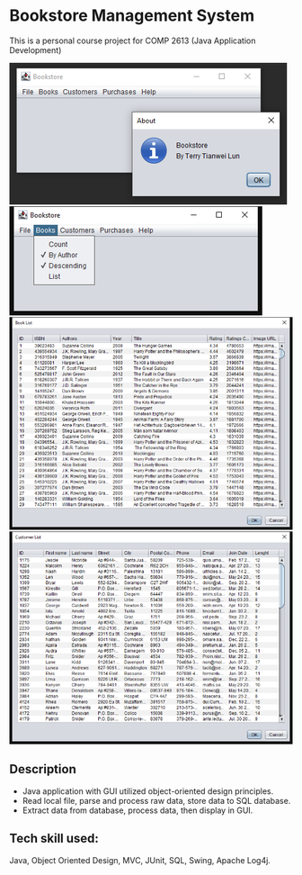 # Bookstore Management System
This is a personal course project for COMP 2613 (Java Application Development)

![main frame](main_frame.png)
![books dropdown](books_dropdown.png)
![books dialog](books_dialog.png)
![customer dialog](customer_dialog.png)

## Description
<ul>
<li>Java application with GUI utilized object-oriented design principles.</li>
<li>Read local file, parse and process raw data, store data to SQL database.</li>
<li>Extract data from database, process data, then display in GUI.</li>
</ul>

## Tech skill used:
Java, Object Oriented Design, MVC, JUnit, SQL, Swing, Apache Log4j.